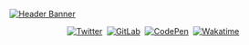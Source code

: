 [![Header Banner](https://nanos.club/assets/preview.png)](https://nanos.club)

<p align="center">
	<a href="https://twitter.com/fruitynano"><img alt="Twitter" src="https://img.shields.io/badge/Twitter-Profile-informational?style=flat&logo=twitter&logoColor=1DA1F2&color=white" /></a>
	&nbsp;<a href="https://gitlab.com/misternano"><img alt="GitLab" src="https://img.shields.io/badge/GitLab-Profile-informational?style=flat&logo=gitlab&color=white" /></a>
	&nbsp;<a href="https://codepen.io/misternano"><img alt="CodePen" src="https://img.shields.io/badge/CodePen-Profile-informational?style=flat&logo=codepen&color=white" /></a>
	&nbsp;<a href="https://wakatime.com/@misternano"><img alt="Wakatime" src="https://wakatime.nanosclub.workers.dev" /></a>
</p>
